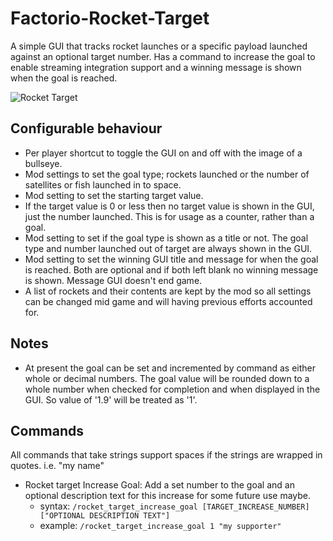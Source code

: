 # Factorio-Rocket-Target

A simple GUI that tracks rocket launches or a specific payload launched against an optional target number. Has a command to increase the goal to enable streaming integration support and a winning message is shown when the goal is reached.

![Rocket Target](https://thumbs.gfycat.com/UglyPlumpHagfish-size_restricted.gif)

Configurable behaviour
------------------

 - Per player shortcut to toggle the GUI on and off with the image of a bullseye.
 - Mod settings to set the goal type; rockets launched or the number of satellites or fish launched in to space.
 - Mod setting to set the starting target value.
 - If the target value is 0 or less then no target value is shown in the GUI, just the number launched. This is for usage as a counter, rather than a goal.
 - Mod setting to set if the goal type is shown as a title or not. The goal type and number launched out of target are always shown in the GUI.
 - Mod setting to set the winning GUI title and message for when the goal is reached. Both are optional and if both left blank no winning message is shown. Message GUI doesn't end game.
 - A list of rockets and their contents are kept by the mod so all settings can be changed mid game and will having previous efforts accounted for.


Notes
-------

- At present the goal can be set and incremented by command as either whole or decimal numbers. The goal value will be rounded down to a whole number when checked for completion and when displayed in the GUI. So value of '1.9' will be treated as '1'.


Commands
----------
All commands that take strings support spaces if the strings are wrapped in quotes. i.e. "my name"


- Rocket target Increase Goal: Add a set number to the goal and an optional description text for this increase for some future use maybe.
   - syntax: `/rocket_target_increase_goal [TARGET_INCREASE_NUMBER] ["OPTIONAL DESCRIPTION TEXT"]`
   - example: `/rocket_target_increase_goal 1 "my supporter"`